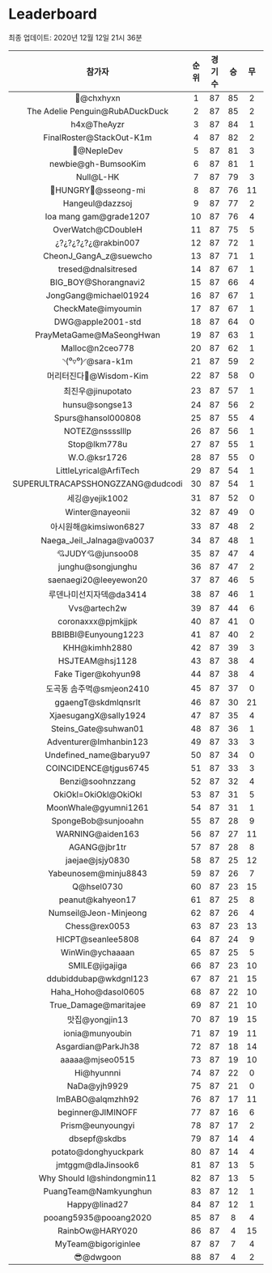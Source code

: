 # Leaderboard
최종 업데이트: 2020년 12월 12일 21시 36분




| 참가자 | 순위 | 경기수 | 승 | 무 | 패 | 승점 |
|:---:|:---:|:---:|:---:|:---:|:---:|:---:|
| 👑@chxhyxn | 1 | 87 | 85 | 2 | 0 | 257 |
| The Adelie Penguin@RubADuckDuck | 2 | 87 | 85 | 2 | 0 | 257 |
| h4x@TheAyzr | 3 | 87 | 84 | 1 | 2 | 253 |
| FinalRoster@StackOut-K1m | 4 | 87 | 82 | 2 | 3 | 248 |
| 🥈@NepleDev | 5 | 87 | 81 | 3 | 3 | 246 |
| newbie@gh-BumsooKim | 6 | 87 | 81 | 1 | 5 | 244 |
| Null@L-HK | 7 | 87 | 79 | 3 | 5 | 240 |
| 🍗HUNGRY🍗@sseong-mi | 8 | 87 | 76 | 11 | 0 | 239 |
| Hangeul@dazzsoj | 9 | 87 | 77 | 2 | 8 | 233 |
| loa mang gam@grade1207 | 10 | 87 | 76 | 4 | 7 | 232 |
| OverWatch@CDoubleH | 11 | 87 | 75 | 5 | 7 | 230 |
| ¿?¿?¿?¿?¿@rakbin007 | 12 | 87 | 72 | 1 | 14 | 217 |
| CheonJ_GangA_z@suewcho | 13 | 87 | 71 | 1 | 15 | 214 |
| tresed@dnalsitresed | 14 | 87 | 67 | 1 | 19 | 202 |
| BIG_BOY@Shorangnavi2 | 15 | 87 | 66 | 4 | 17 | 202 |
| JongGang@michael01924 | 16 | 87 | 67 | 1 | 19 | 202 |
| CheckMate@imyoumin | 17 | 87 | 67 | 1 | 19 | 202 |
| DWG@apple2001-std | 18 | 87 | 64 | 0 | 23 | 192 |
| PrayMetaGame@MaSeongHwan | 19 | 87 | 63 | 1 | 23 | 190 |
| Malloc@n2ceo778 | 20 | 87 | 62 | 1 | 24 | 187 |
| ◝(⁰▿⁰)◜@sara-k1m | 21 | 87 | 59 | 2 | 26 | 179 |
| 머리터진다🤯@Wisdom-Kim | 22 | 87 | 58 | 0 | 29 | 174 |
| 최진우@jinupotato | 23 | 87 | 57 | 1 | 29 | 172 |
| hunsu@songse13 | 24 | 87 | 56 | 2 | 29 | 170 |
| Spurs@hansol000808 | 25 | 87 | 55 | 4 | 28 | 169 |
| NOTEZ@nsssslllp | 26 | 87 | 56 | 1 | 30 | 169 |
| Stop@lkm778u | 27 | 87 | 55 | 1 | 31 | 166 |
| W.O.@ksr1726 | 28 | 87 | 55 | 0 | 32 | 165 |
| LittleLyrical@ArfiTech | 29 | 87 | 54 | 1 | 32 | 163 |
| SUPERULTRACAPSSHONGZZANG@dudcodi | 30 | 87 | 54 | 1 | 32 | 163 |
| 세깅@yejik1002 | 31 | 87 | 52 | 0 | 35 | 156 |
| Winter@nayeonii | 32 | 87 | 49 | 0 | 38 | 147 |
| 아시원해@kimsiwon6827 | 33 | 87 | 48 | 2 | 37 | 146 |
| Naega_Jeil_Jalnaga@va0037 | 34 | 87 | 48 | 1 | 38 | 145 |
| 💘JUDY💘@junsoo08 | 35 | 87 | 47 | 4 | 36 | 145 |
| junghu@songjunghu | 36 | 87 | 47 | 2 | 38 | 143 |
| saenaegi20@leeyewon20 | 37 | 87 | 46 | 5 | 36 | 143 |
| 루덴나미선지자덱@da3414 | 38 | 87 | 46 | 1 | 40 | 139 |
| Vvs@artech2w | 39 | 87 | 44 | 6 | 37 | 138 |
| coronaxxx@pjmkjjpk | 40 | 87 | 41 | 0 | 46 | 123 |
| BBIBBI@Eunyoung1223 | 41 | 87 | 40 | 2 | 45 | 122 |
| KHH@kimhh2880 | 42 | 87 | 39 | 3 | 45 | 120 |
| HSJTEAM@hsj1128 | 43 | 87 | 38 | 4 | 45 | 118 |
| Fake Tiger@kohyun98 | 44 | 87 | 38 | 4 | 45 | 118 |
| 도곡동 솜주먹@smjeon2410 | 45 | 87 | 37 | 0 | 50 | 111 |
| ggaengT@skdmlqnsrlt | 46 | 87 | 30 | 21 | 36 | 111 |
| XjaesugangX@sally1924 | 47 | 87 | 35 | 4 | 48 | 109 |
| Steins_Gate@suhwan01 | 48 | 87 | 36 | 1 | 50 | 109 |
| Adventurer@Imhanbin123 | 49 | 87 | 33 | 3 | 51 | 102 |
| Undefined_name@baryu97 | 50 | 87 | 34 | 0 | 53 | 102 |
| COINCIDENCE@tjgus6745 | 51 | 87 | 33 | 3 | 51 | 102 |
| Benzi@soohnzzang | 52 | 87 | 32 | 4 | 51 | 100 |
| OkiOkl=OkiOkl@OkiOkl | 53 | 87 | 31 | 5 | 51 | 98 |
| MoonWhale@gyumni1261 | 54 | 87 | 31 | 1 | 55 | 94 |
| SpongeBob@sunjooahn | 55 | 87 | 28 | 9 | 50 | 93 |
| WARNING@aiden163 | 56 | 87 | 27 | 11 | 49 | 92 |
| AGANG@jbr1tr | 57 | 87 | 28 | 8 | 51 | 92 |
| jaejae@jsjy0830 | 58 | 87 | 25 | 12 | 50 | 87 |
| Yabeunosem@minju8843 | 59 | 87 | 26 | 7 | 54 | 85 |
| Q@hsel0730 | 60 | 87 | 23 | 15 | 49 | 84 |
| peanut@kahyeon17 | 61 | 87 | 25 | 8 | 54 | 83 |
| Numseil@Jeon-Minjeong | 62 | 87 | 26 | 4 | 57 | 82 |
| Chess@rex0053 | 63 | 87 | 23 | 13 | 51 | 82 |
| HICPT@seanlee5808 | 64 | 87 | 24 | 9 | 54 | 81 |
| WinWin@ychaaaan | 65 | 87 | 25 | 5 | 57 | 80 |
| SMILE@jigajiga | 66 | 87 | 23 | 10 | 54 | 79 |
| ddubiddubap@wkdgnl123 | 67 | 87 | 21 | 15 | 51 | 78 |
| Haha_Hoho@dasol0605 | 68 | 87 | 22 | 10 | 55 | 76 |
| True_Damage@maritajee | 69 | 87 | 21 | 10 | 56 | 73 |
| 맛집@yongjin13 | 70 | 87 | 19 | 15 | 53 | 72 |
| ionia@munyoubin | 71 | 87 | 19 | 11 | 57 | 68 |
| Asgardian@ParkJh38 | 72 | 87 | 18 | 14 | 55 | 68 |
| aaaaa@mjseo0515 | 73 | 87 | 19 | 10 | 58 | 67 |
| Hi@hyunnni | 74 | 87 | 22 | 0 | 65 | 66 |
| NaDa@yjh9929 | 75 | 87 | 21 | 0 | 66 | 63 |
| ImBABO@alqmzhh92 | 76 | 87 | 17 | 11 | 59 | 62 |
| beginner@JIMINOFF | 77 | 87 | 16 | 6 | 65 | 54 |
| Prism@eunyoungyi | 78 | 87 | 17 | 2 | 68 | 53 |
| dbsepf@skdbs | 79 | 87 | 14 | 4 | 69 | 46 |
| potato@donghyuckpark | 80 | 87 | 14 | 4 | 69 | 46 |
| jmtggm@dlaJinsook6 | 81 | 87 | 13 | 5 | 69 | 44 |
| Why Should I@shindongmin11 | 82 | 87 | 13 | 5 | 69 | 44 |
| PuangTeam@Namkyunghun | 83 | 87 | 12 | 1 | 74 | 37 |
| Happy@linad27 | 84 | 87 | 12 | 1 | 74 | 37 |
| pooang5935@pooang2020 | 85 | 87 | 8 | 4 | 75 | 28 |
| RainbOw@HARY020 | 86 | 87 | 4 | 15 | 68 | 27 |
| MyTeam@bigoriginlee | 87 | 87 | 7 | 4 | 76 | 25 |
| 😎@dwgoon | 88 | 87 | 4 | 2 | 81 | 14 |